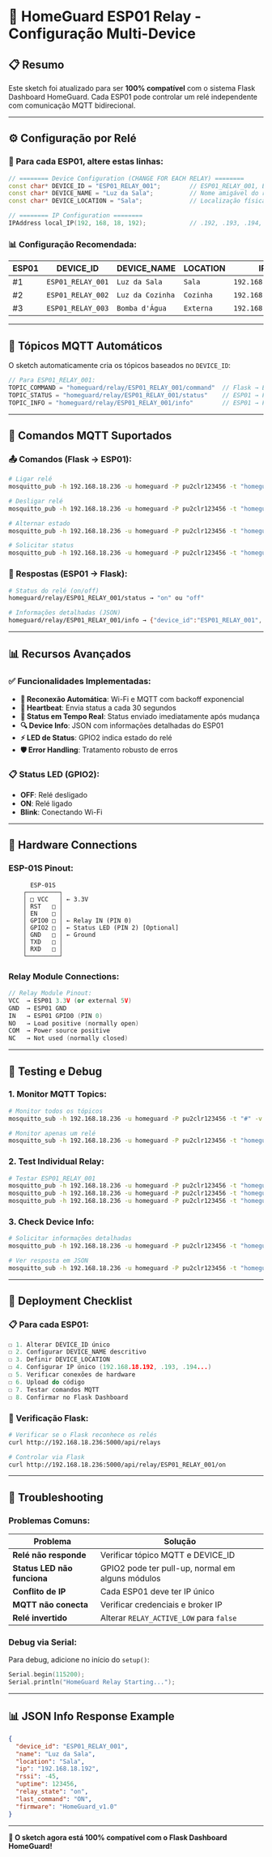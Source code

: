 # 🔌 HomeGuard ESP01 Relay - Configuração Multi-Device

## 📋 **Resumo**

Este sketch foi atualizado para ser **100% compatível** com o sistema Flask Dashboard HomeGuard. Cada ESP01 pode controlar um relé independente com comunicação MQTT bidirecional.

---

## ⚙️ **Configuração por Relé**

### **🔧 Para cada ESP01, altere estas linhas:**

```cpp
// ======== Device Configuration (CHANGE FOR EACH RELAY) ========
const char* DEVICE_ID = "ESP01_RELAY_001";        // ESP01_RELAY_001, ESP01_RELAY_002, etc
const char* DEVICE_NAME = "Luz da Sala";          // Nome amigável do relé
const char* DEVICE_LOCATION = "Sala";             // Localização física

// ======== IP Configuration ========  
IPAddress local_IP(192, 168, 18, 192);            // .192, .193, .194, etc (um IP por ESP01)
```

### **📊 Configuração Recomendada:**

| ESP01 | DEVICE_ID | DEVICE_NAME | LOCATION | IP |
|-------|-----------|-------------|----------|-----|
| #1 | `ESP01_RELAY_001` | `Luz da Sala` | `Sala` | `192.168.18.192` |
| #2 | `ESP01_RELAY_002` | `Luz da Cozinha` | `Cozinha` | `192.168.18.193` |  
| #3 | `ESP01_RELAY_003` | `Bomba d'Água` | `Externa` | `192.168.18.194` |

---

## 📡 **Tópicos MQTT Automáticos**

O sketch automaticamente cria os tópicos baseados no `DEVICE_ID`:

```cpp
// Para ESP01_RELAY_001:
TOPIC_COMMAND = "homeguard/relay/ESP01_RELAY_001/command"  // Flask → ESP01
TOPIC_STATUS = "homeguard/relay/ESP01_RELAY_001/status"    // ESP01 → Flask  
TOPIC_INFO = "homeguard/relay/ESP01_RELAY_001/info"        // ESP01 → Flask (info detalhada)
```

---

## 🎯 **Comandos MQTT Suportados**

### **📤 Comandos (Flask → ESP01):**
```bash
# Ligar relé
mosquitto_pub -h 192.168.18.236 -u homeguard -P pu2clr123456 -t "homeguard/relay/ESP01_RELAY_001/command" -m "ON"

# Desligar relé  
mosquitto_pub -h 192.168.18.236 -u homeguard -P pu2clr123456 -t "homeguard/relay/ESP01_RELAY_001/command" -m "OFF"

# Alternar estado
mosquitto_pub -h 192.168.18.236 -u homeguard -P pu2clr123456 -t "homeguard/relay/ESP01_RELAY_001/command" -m "TOGGLE"

# Solicitar status
mosquitto_pub -h 192.168.18.236 -u homeguard -P pu2clr123456 -t "homeguard/relay/ESP01_RELAY_001/command" -m "STATUS"
```

### **📩 Respostas (ESP01 → Flask):**
```bash
# Status do relé (on/off)  
homeguard/relay/ESP01_RELAY_001/status → "on" ou "off"

# Informações detalhadas (JSON)
homeguard/relay/ESP01_RELAY_001/info → {"device_id":"ESP01_RELAY_001",...}
```

---

## 📊 **Recursos Avançados**

### **✅ Funcionalidades Implementadas:**
- **🔄 Reconexão Automática**: Wi-Fi e MQTT com backoff exponencial
- **💓 Heartbeat**: Envia status a cada 30 segundos
- **📡 Status em Tempo Real**: Status enviado imediatamente após mudança
- **🔍 Device Info**: JSON com informações detalhadas do ESP01
- **⚡ LED de Status**: GPIO2 indica estado do relé
- **🛡️ Error Handling**: Tratamento robusto de erros

### **📋 Status LED (GPIO2):**
- **OFF**: Relé desligado
- **ON**: Relé ligado  
- **Blink**: Conectando Wi-Fi

---

## 🔧 **Hardware Connections**

### **ESP-01S Pinout:**
```
      ESP-01S
    ┌─────────┐
    │ □ VCC   │ ← 3.3V
    │ RST   □ │
    │ EN    □ │ 
    │ GPIO0 □ │ ← Relay IN (PIN 0)
    │ GPIO2 □ │ ← Status LED (PIN 2) [Optional]
    │ GND   □ │ ← Ground
    │ TXD   □ │
    │ RXD   □ │
    └─────────┘
```

### **Relay Module Connections:**
```cpp
// Relay Module Pinout:
VCC  → ESP01 3.3V (or external 5V)
GND  → ESP01 GND  
IN   → ESP01 GPIO0 (PIN 0)
NO   → Load positive (normally open)
COM  → Power source positive
NC   → Not used (normally closed)
```

---

## 🧪 **Testing e Debug**

### **1. Monitor MQTT Topics:**
```bash
# Monitor todos os tópicos
mosquitto_sub -h 192.168.18.236 -u homeguard -P pu2clr123456 -t "#" -v

# Monitor apenas um relé
mosquitto_sub -h 192.168.18.236 -u homeguard -P pu2clr123456 -t "homeguard/relay/ESP01_RELAY_001/#" -v
```

### **2. Test Individual Relay:**
```bash
# Testar ESP01_RELAY_001
mosquitto_pub -h 192.168.18.236 -u homeguard -P pu2clr123456 -t "homeguard/relay/ESP01_RELAY_001/command" -m "ON"
mosquitto_pub -h 192.168.18.236 -u homeguard -P pu2clr123456 -t "homeguard/relay/ESP01_RELAY_001/command" -m "OFF"
mosquitto_pub -h 192.168.18.236 -u homeguard -P pu2clr123456 -t "homeguard/relay/ESP01_RELAY_001/command" -m "TOGGLE"
```

### **3. Check Device Info:**
```bash
# Solicitar informações detalhadas
mosquitto_pub -h 192.168.18.236 -u homeguard -P pu2clr123456 -t "homeguard/relay/ESP01_RELAY_001/command" -m "STATUS"

# Ver resposta em JSON
mosquitto_sub -h 192.168.18.236 -u homeguard -P pu2clr123456 -t "homeguard/relay/ESP01_RELAY_001/info" -v
```

---

## 🚀 **Deployment Checklist**

### **📋 Para cada ESP01:**

```cpp
☐ 1. Alterar DEVICE_ID único
☐ 2. Configurar DEVICE_NAME descritivo  
☐ 3. Definir DEVICE_LOCATION
☐ 4. Configurar IP único (192.168.18.192, .193, .194...)
☐ 5. Verificar conexões de hardware
☐ 6. Upload do código
☐ 7. Testar comandos MQTT
☐ 8. Confirmar no Flask Dashboard
```

### **🔌 Verificação Flask:**
```bash
# Verificar se o Flask reconhece os relés
curl http://192.168.18.236:5000/api/relays

# Controlar via Flask
curl http://192.168.18.236:5000/api/relay/ESP01_RELAY_001/on
```

---

## 🐛 **Troubleshooting**

### **Problemas Comuns:**

| Problema | Solução |
|----------|---------|
| **Relé não responde** | Verificar tópico MQTT e DEVICE_ID |
| **Status LED não funciona** | GPIO2 pode ter pull-up, normal em alguns módulos |
| **Conflito de IP** | Cada ESP01 deve ter IP único |
| **MQTT não conecta** | Verificar credenciais e broker IP |
| **Relé invertido** | Alterar `RELAY_ACTIVE_LOW` para `false` |

### **Debug via Serial:**
Para debug, adicione no início do `setup()`:
```cpp
Serial.begin(115200);
Serial.println("HomeGuard Relay Starting...");
```

---

## 📊 **JSON Info Response Example**

```json
{
  "device_id": "ESP01_RELAY_001",
  "name": "Luz da Sala", 
  "location": "Sala",
  "ip": "192.168.18.192",
  "rssi": -45,
  "uptime": 123456,
  "relay_state": "on",
  "last_command": "ON",
  "firmware": "HomeGuard_v1.0"
}
```

---

**🎯 O sketch agora está 100% compatível com o Flask Dashboard HomeGuard!**
